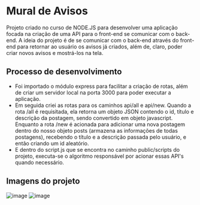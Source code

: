 # Mural de Avisos
Projeto criado no curso de NODE.JS para desenvolver uma aplicação focada na criação de uma API para o front-end se comunicar com o back-end.
A ideia do projeto é de se comunicar com o back-end através do front-end para retornar ao usuário os avisos já criados, além de, claro, poder criar novos avisos e mostrá-los na tela.

## Processo de desenvolvimento
- Foi importado o módulo express para facilitar a criação de rotas, além de criar um servidor local na porta 3000 para poder executar a aplicação.
- Em seguida criei as rotas para os caminhos api/all e api/new. Quando a rota /all é requisitada, ela retorna um objeto JSON contendo o id, título e descrição da postagem, sendo convertido em objeto javascript.
Enquanto a rota /new é acionada para adicionar uma nova postagem dentro do nosso objeto posts (armazena as informações de todas postagens), recebendo o título e a descrição passada
pelo usuário, e então criando um id aleatório.
- E dentro do script.js que se encontra no caminho public/scripts do projeto, executa-se o algoritmo responsável por acionar essas API's quando necessário.

## Imagens do projeto
![image](https://user-images.githubusercontent.com/92189897/215872067-ee6c3c21-89b5-4eea-8792-217659967953.png)
![image](https://user-images.githubusercontent.com/92189897/215872253-969a3857-d184-488b-9d5e-f7e34135e116.png)

